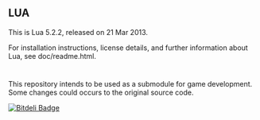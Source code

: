 
## LUA

This is Lua 5.2.2, released on 21 Mar 2013.

For installation instructions, license details, and
further information about Lua, see doc/readme.html.

#

This repository intends to be used as a submodule for
game development. Some changes could occurs to the
original source code.

[![Bitdeli Badge](https://d2weczhvl823v0.cloudfront.net/pierrefourgeaud/lua/trend.png)](https://bitdeli.com/free "Bitdeli Badge")

